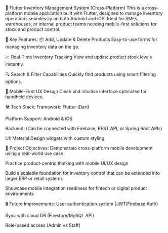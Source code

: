 📱 Flutter Inventory Management System (Cross-Platform)
This is a cross-platform mobile application built with Flutter, designed to manage inventory operations seamlessly on both Android and iOS. Ideal for SMEs, warehouses, or internal product teams needing mobile-first solutions for stock and product control.

🚀 Key Features:
📦 Add, Update & Delete Products
Easy-to-use forms for managing inventory data on the go.

📈 Real-Time Inventory Tracking
View and update product stock levels instantly.

🔍 Search & Filter Capabilities
Quickly find products using smart filtering options.

📲 Mobile-First UX Design
Clean and intuitive interface optimized for handheld devices.

🛠️ Tech Stack:
Framework: Flutter (Dart)

Platform Support: Android & iOS

Backend: (Can be connected with Firebase, REST API, or Spring Boot APIs)

UI: Material Design widgets with custom styling

🎯 Project Objectives:
Demonstrate cross-platform mobile development using a real-world use case

Practice product-centric thinking with mobile UI/UX design

Build a scalable foundation for inventory control that can be extended into larger ERP or retail systems

Showcase mobile integration readiness for fintech or digital product environments

🔒 Future Improvements:
User authentication system (JWT/Firebase Auth)

Sync with cloud DB (Firestore/MySQL API)

Role-based access (Admin vs Staff)

